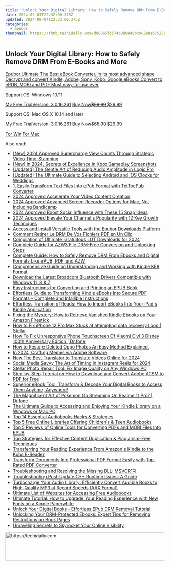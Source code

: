 ```yaml
---
title: "Unlock Your Digital Library: How to Safely Remove DRM From E-Books and More"
date: 2024-09-03T22:32:00.375Z
updated: 2024-09-04T22:32:00.375Z
categories:
  - epubor
thumbnail: https://thmb.techidaily.com/dd8665fd574b8b8849bc905e8ab75258e662c1b7c7637037d5e86d15b1b9eaa1.png
---
```


## Unlock Your Digital Library: How to Safely Remove DRM From E-Books and More

[Epubor Ultimate The Best eBook Converter, in its most advanced shape Decrypt and convert Kindle, Adobe, Sony, Kobo, Google eBooks Convert to ePUB, MOBI and PDF Most easy-to-use ever](https://tools.techidaily.com/epubor/ultimate/) 

Support OS: Windows 10/11

[My Free TrialVersion: 3.0.16.261](https://tools.techidaily.com/epubor/ultimate/) [Buy Now~~$59.99~~ $29.99](https://tools.techidaily.com/epubor/ultimate/)

Support OS: Mac OS X 10.14 and later

[My Free TrialVersion: 3.0.16.261](https://tools.techidaily.com/epubor/ultimate/) [Buy Now~~$65.99~~ $29.99](https://tools.techidaily.com/epubor/ultimate/)

[For Win](http://www.epubor.com/de/javascript:void%280%29) [For Mac](http://www.epubor.com/de/javascript:void%280%29)

<ins class="adsbygoogle"
     style="display:block"
     data-ad-format="autorelaxed"
     data-ad-client="ca-pub-7571918770474297"
     data-ad-slot="1223367746"></ins>



<ins class="adsbygoogle"
     style="display:block"
     data-ad-client="ca-pub-7571918770474297"
     data-ad-slot="8358498916"
     data-ad-format="auto"
     data-full-width-responsive="true"></ins>

<span class="atpl-alsoreadstyle">Also read:</span>
<div><ul>
<li><a href="https://youtube-zero.techidaily.com/024-approved-supercharge-view-counts-through-strategic-video-time-stamping/"><u>[New] 2024 Approved  Supercharge View Counts Through Strategic Video Time-Stamping</u></a></li>
<li><a href="https://screen-sharing-recording.techidaily.com/new-in-2024-secrets-of-excellence-in-xbox-gameplay-screenshots/"><u>[New] In 2024, Secrets of Excellence in Xbox Gameplay Screenshots</u></a></li>
<li><a href="https://some-approaches.techidaily.com/updated-the-gentle-art-of-reducing-audio-amplitude-in-logic-pro/"><u>[Updated] The Gentle Art of Reducing Audio Amplitude in Logic Pro</u></a></li>
<li><a href="https://some-skills.techidaily.com/updated-the-ultimate-guide-to-selecting-android-and-ios-clocks-for-weddings/"><u>[Updated] The Ultimate Guide to Selecting Android and iOS Clocks for Weddings</u></a></li>
<li><a href="https://solve-luxury.techidaily.com/1-easily-transform-text-files-into-epub-format-with-txttoepub-converter/"><u>1. Easily Transform Text Files Into ePub Format with TxtToePub Converter</u></a></li>
<li><a href="https://article-files.techidaily.com/2024-approved-accelerate-your-video-content-creation/"><u>2024 Approved  Accelerate Your Video Content Creation</u></a></li>
<li><a href="https://video-capture.techidaily.com/2024-approved-advanced-screen-recorder-options-for-mac-not-including-bandicamp/"><u>2024 Approved  Advanced Screen Recorder Options for Mac, Not Including Bandicamp</u></a></li>
<li><a href="https://snapchat-videos.techidaily.com/2024-approved-boost-social-influence-with-these-15-snap-ideas/"><u>2024 Approved  Boost Social Influence with These 15 Snap Ideas</u></a></li>
<li><a href="https://youtube-videos.techidaily.com/2024-approved-elevate-your-channels-popularity-with-12-key-growth-techniques/"><u>2024 Approved  Elevate Your Channel's Popularity with 12 Key Growth Techniques</u></a></li>
<li><a href="https://solve-luxury.techidaily.com/access-and-install-versatile-tools-with-the-epubor-downloads-platform/"><u>Access and Install Versatile Tools with the Epubor Downloads Platform</u></a></li>
<li><a href="https://solve-luxury.techidaily.com/comment-retirer-le-drm-de-vos-fichiers-pdf-en-un-clic/"><u>Comment Retirer Le DRM De Vos Fichiers PDF en Un Clic</u></a></li>
<li><a href="https://fox-cloud.techidaily.com/compilation-of-ultimate-gratuitous-lut-downloads-for-2024/"><u>Compilation of Ultimate, Gratuitous LUT Downloads for 2024</u></a></li>
<li><a href="https://solve-luxury.techidaily.com/complete-guide-for-azw3-file-drm-free-conversion-and-unlocking-steps/"><u>Complete Guide for AZW3 File DRM-Free Conversion and Unlocking Steps</u></a></li>
<li><a href="https://solve-luxury.techidaily.com/complete-guide-how-to-safely-remove-drm-from-ebooks-and-digital-formats-like-epub-pdf-and-azw/"><u>Complete Guide: How to Safely Remove DRM From Ebooks and Digital Formats Like ePUB, PDF, and AZW</u></a></li>
<li><a href="https://solve-luxury.techidaily.com/comprehensive-guide-on-understanding-and-working-with-kindle-kf8-format/"><u>Comprehensive Guide on Understanding and Working with Kindle KF8 Format</u></a></li>
<li><a href="https://driver-download.techidaily.com/download-the-latest-broadcom-bluetooth-drivers-compatible-with-windows-11-8-and-7/"><u>Download the Latest Broadcom Bluetooth Drivers Compatible with Windows 11, 8 & 7</u></a></li>
<li><a href="https://solve-luxury.techidaily.com/easy-instructions-for-converting-and-printing-an-epub-book/"><u>Easy Instructions for Converting and Printing an EPUB Book</u></a></li>
<li><a href="https://solve-luxury.techidaily.com/effortless-guide-to-transforming-kindle-ebooks-into-secure-pdf-formats-complete-and-infallible-instructions/"><u>Effortless Guide to Transforming Kindle eBooks Into Secure PDF Formats – Complete and Infallible Instructions</u></a></li>
<li><a href="https://solve-luxury.techidaily.com/effortless-transition-of-reads-how-to-import-ebooks-into-your-ipads-kindle-application/"><u>Effortless Transition of Reads: How to Import eBooks Into Your iPad's Kindle Application</u></a></li>
<li><a href="https://solve-luxury.techidaily.com/fixing-the-mystery-how-to-retrieve-vanished-kindle-ebooks-on-your-amazon-firestick/"><u>Fixing the Mystery: How to Retrieve Vanished Kindle Ebooks on Your Amazon Firestick</u></a></li>
<li><a href="https://blog-min.techidaily.com/how-to-fix-iphone-12-pro-max-stuck-at-attempting-data-recovery-loop-stellar-by-stellar-data-recovery-ios-iphone-data-recovery/"><u>How to Fix iPhone 12 Pro Max Stuck at attempting data recovery Loop | Stellar</u></a></li>
<li><a href="https://fix-guide.techidaily.com/how-to-fix-unresponsive-phone-touchscreen-of-xiaomi-civi-3-disney-100th-anniversary-edition-drfone-by-drfone-fix-android-problems-fix-android-problems/"><u>How To Fix Unresponsive Phone Touchscreen Of Xiaomi Civi 3 Disney 100th Anniversary Edition | Dr.fone</u></a></li>
<li><a href="https://blog-min.techidaily.com/how-to-restore-deleted-oppo-photos-an-easy-method-explained-by-fonelab-android-recover-photos/"><u>How to Restore Deleted Oppo Photos  An Easy Method Explained.</u></a></li>
<li><a href="https://extra-information.techidaily.com/in-2024-crafting-memes-via-adobe-software/"><u>In 2024, Crafting Memes via Adobe Software</u></a></li>
<li><a href="https://ai-video-translation.techidaily.com/new-the-best-translator-to-translate-videos-online-for-2024/"><u>New The Best Translator to Translate Videos Online for 2024</u></a></li>
<li><a href="https://some-skills.techidaily.com/social-media-savvy-the-art-of-timing-in-instagram-reels-for-2024/"><u>Social Media Savvy  The Art of Timing in Instagram Reels for 2024</u></a></li>
<li><a href="https://data-safeguard.techidaily.com/stellar-photo-repair-tool-fix-image-quality-on-any-windows-pc/"><u>Stellar Photo Repair Tool: Fix Image Quality on Any Windows PC</u></a></li>
<li><a href="https://solve-luxury.techidaily.com/step-by-step-tutorial-on-how-to-download-and-convert-adobe-acsm-to-pdf-for-free/"><u>Step-by-Step Tutorial on How to Download and Convert Adobe ACSM to PDF for Free</u></a></li>
<li><a href="https://solve-luxury.techidaily.com/superior-ebook-tool-transform-and-decode-your-digital-books-to-access-them-anytime-anywhere/"><u>Superior eBook Tool: Transform & Decode Your Digital Books to Access Them Anytime, Anywhere!</u></a></li>
<li><a href="https://pokemon-go-android.techidaily.com/the-magnificent-art-of-pokemon-go-streaming-on-realme-11-pro-drfone-by-drfone-virtual-android/"><u>The Magnificent Art of Pokemon Go Streaming On Realme 11 Pro? | Dr.fone</u></a></li>
<li><a href="https://solve-luxury.techidaily.com/the-ultimate-guide-to-accessing-and-enjoying-your-kindle-library-on-a-windows-or-mac-pc/"><u>The Ultimate Guide to Accessing and Enjoying Your Kindle Library on a Windows or Mac PC</u></a></li>
<li><a href="https://solve-luxury.techidaily.com/top-14-essential-audiobooks-hacks-and-strategies/"><u>Top 14 Essential Audiobooks Hacks & Strategies</u></a></li>
<li><a href="https://solve-luxury.techidaily.com/top-5-free-online-libraries-offering-childrens-and-teen-audiobooks/"><u>Top 5 Free Online Libraries Offering Children's & Teen Audiobooks</u></a></li>
<li><a href="https://solve-luxury.techidaily.com/top-5-reviews-of-online-tools-for-converting-pdfs-and-mobi-files-into-epub/"><u>Top 5 Reviews of Online Tools for Converting PDFs and MOBI Files Into EPUB</u></a></li>
<li><a href="https://solve-luxury.techidaily.com/top-strategies-for-effective-content-duplication-and-plagiarism-free-techniques/"><u>Top Strategies for Effective Content Duplication & Plagiarism-Free Techniques</u></a></li>
<li><a href="https://solve-luxury.techidaily.com/transferring-your-reading-experience-from-amazons-kindle-to-the-kobo-e-reader/"><u>Transferring Your Reading Experience From Amazon's Kindle to the Kobo E-Reader</u></a></li>
<li><a href="https://solve-luxury.techidaily.com/transform-documents-into-professional-pdf-format-easily-with-top-rated-pdf-converter/"><u>Transform Documents Into Professional PDF Format Easily with Top-Rated PDF Converter</u></a></li>
<li><a href="https://solve-luxury.techidaily.com/troubleshooting-and-resolving-the-missing-dll-msvcr1/"><u>Troubleshooting and Resolving the Missing DLL: MSVCR1지</u></a></li>
<li><a href="https://solve-luxury.techidaily.com/troubleshooting-post-update-cplusplus-runtime-issues-a-guide/"><u>Troubleshooting Post-Update C++ Runtime Issues: A Guide</u></a></li>
<li><a href="https://solve-luxury.techidaily.com/turbocharge-your-audio-library-efficiently-convert-audible-books-to-high-quality-mp3-at-record-speeds-aax-format/"><u>Turbocharge Your Audio Library: Efficiently Convert Audible Books to High-Quality MP3 at Record Speeds (AAX Format)</u></a></li>
<li><a href="https://solve-luxury.techidaily.com/ultimate-list-of-websites-for-accessing-free-audiobooks/"><u>Ultimate List of Websites for Accessing Free Audiobooks</u></a></li>
<li><a href="https://solve-luxury.techidaily.com/ultimate-tutorial-how-to-upgrade-your-reading-experience-with-new-fonts-on-a-kindle-paperwhite/"><u>Ultimate Tutorial: How to Upgrade Your Reading Experience with New Fonts on a Kindle Paperwhite</u></a></li>
<li><a href="https://solve-luxury.techidaily.com/unlock-your-digital-books-effortless-epub-drm-removal-tutorial/"><u>Unlock Your Digital Books - Effortless EPub DRM Removal Tutorial</u></a></li>
<li><a href="https://solve-luxury.techidaily.com/unlocking-your-drm-protected-ebooks-expert-tips-for-removing-restrictions-on-book-pages/"><u>Unlocking Your DRM-Protected Ebooks: Expert Tips for Removing Restrictions on Book Pages</u></a></li>
<li><a href="https://solve-luxury.techidaily.com/unraveling-secrets-to-skyrocket-your-online-visibility/"><u>Unraveling Secrets to Skyrocket Your Online Visibility</u></a></li>
</ul></div>

<!-- affiliate ads begin -->
<a href="https://aligracehair.sjv.io/c/5597632/1886003/19272" target="_top" id="1886003">
  <img src="//a.impactradius-go.com/display-ad/19272-1886003" border="0" alt="https://techidaily.com" width="728" height="90"/>
</a>
<img height="0" width="0" src="https://aligracehair.sjv.io/i/5597632/1886003/19272" style="position:absolute;visibility:hidden;" border="0" />
<!-- affiliate ads end -->